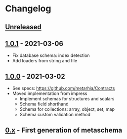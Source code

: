 # Changelog

## [Unreleased][unreleased]

## [1.0.1][] - 2021-03-06

- Fix database schema: index detection
- Add loaders from string and file

## [1.0.0][] - 2021-03-02

- See specs: https://github.com/metarhia/Contracts
- Moved implementation from impress
  - Implement schemas for structures and scalars
  - Schema field shorthand
  - Schema for collections: array, object, set, map
  - Schema custom validation method

## [0.x][] - First generation of metaschema

[unreleased]: https://github.com/metarhia/impress/compare/v1.0.1...HEAD
[1.0.1]: https://github.com/metarhia/metacom/compare/v1.0.0...v1.0.1
[1.0.0]: https://github.com/metarhia/metacom/compare/v0.x...v1.0.0
[0.x]: https://github.com/metarhia/impress/releases/tag/v0.x
